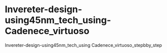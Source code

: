 # Invereter-design-using45nm_tech_using-Cadenece_virtuoso
Invereter-design-using45nm_tech_using Cadenece_virtuoso_stepbby_step
